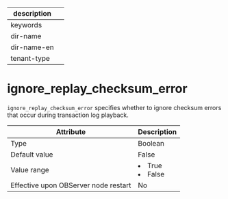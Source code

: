 | description ||
|---|---|
| keywords ||
| dir-name ||
| dir-name-en ||
| tenant-type ||

# ignore_replay_checksum_error

`ignore_replay_checksum_error` specifies whether to ignore checksum errors that occur during transaction log playback.


| **Attribute** | **Description** |
|------------------|--------------------------------------------------------------------------------------------------------|
| Type | Boolean |
| Default value | False |
| Value range | <li>True   <li>False |
| Effective upon OBServer node restart | No |


